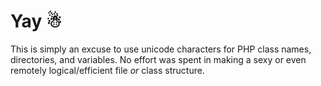 # Yay ☃

This is simply an excuse to use unicode characters for PHP class names,
directories, and variables.  No effort was spent in making a sexy or
even remotely logical/efficient file _or_ class structure.
